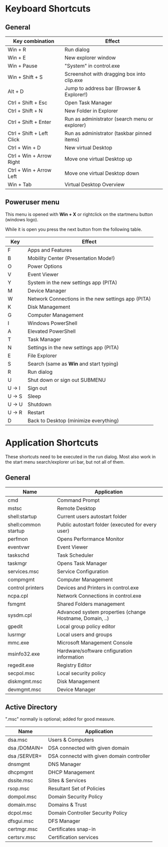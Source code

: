 # Keyboard Shortcuts

## General
Key combination | Effect
---|---
Win + R | Run dialog
Win + E | New explorer window
Win + Pause | "System" in control.exe
Win + Shift + S | Screenshot with dragging box into clip.exe
Alt + D | Jump to address bar (Browser & Explorer!)
Ctrl + Shift + Esc | Open Task Manager
Ctrl + Shift + N | New Folder in Explorer
Ctrl + Shift + Enter | Run as administrator (search menu or explorer)
Ctrl + Shift + Left Click | Run as administrator (taskbar pinned items)
Ctrl + Win + D | New virtual Desktop
Ctrl + Win + Arrow Right | Move one virtual Desktop up
Ctrl + Win + Arrow Left | Move one virtual Desktop down
Win + Tab | Virtual Desktop Overview

## Poweruser menu
This menu is opened with **Win + X** or rightclick on the startmenu button (windows logo).

While it is open you press the next button from the following table.

Key | Effect
---|---
F | Apps and Features
B | Mobility Center (Presentation Mode!)
O | Power Options
V | Event Viewer
Y | System in the new settings app (PITA)
M | Device Manager
W | Network Connections in the new settings app (PITA)
K | Disk Management
G | Computer Management
I | Windows PowerShell
A | Elevated PowerShell
T | Task Manager
N | Settings in the new settings app (PITA)
E | File Explorer
S | Search (same as **Win** and start typing)
R | Run dialog
U | Shut down or sign out SUBMENU
U -> I | Sign out
U -> S | Sleep
U -> U | Shutdown
U -> R | Restart
D | Back to Desktop (minimize everything)

# Application Shortcuts
These shortcuts need to be executed in the run dialog. Most also work in the start menu search/explorer uri bar, but not all of them.

## General
Name | Application
---|---
cmd | Command Prompt
mstsc | Remote Desktop
shell:startup | Current users autostart folder
shell:common startup | Public autostart folder (executed for every user)
perfmon | Opens Performance Monitor
eventvwr | Event Viewer
taskschd | Task Scheduler
taskmgr | Opens Task Manager
services.msc | Service Configuration
compmgmt | Computer Management
control printers | Devices and Printers in control.exe
ncpa.cpl | Network Connections in control.exe
fsmgmt | Shared Folders management
sysdm.cpl | Advanced system properties (change Hostname, Domain, ..)
gpedit | Local group policy editor
lusrmgr | Local users and groups
mmc.exe | Microsoft Management Console
msinfo32.exe | Hardware/software cnfiguration information
regedit.exe | Registry Editor
secpol.msc | Local security policy
diskmgmt.msc | Disk Management
devmgmt.msc | Device Manager

## Active Directory
".msc" normally is optional; added for good measure.

Name | Application
---|---
dsa.msc | Users & Computers
dsa /DOMAIN=<domain name> | DSA connected with given domain
dsa /SERVER=<dc name> | DSA connectd with given domain controller
dnsmgmt | DNS Manager
dhcpmgmt | DHCP Management
dssite.msc | Sites & Services
rsop.msc | Resultant Set of Policies
dompol.msc | Domain Security Policy
domain.msc | Domains & Trust
dcpol.msc | Domain Controller Security Policy
dfsgui.msc | DFS Manager
certmgr.msc | Certificates snap-in
certsrv.msc | Certification services
